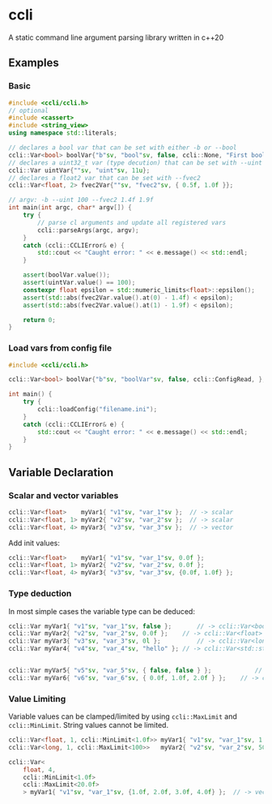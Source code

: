 # ccli

A static command line argument parsing library written in c++20

## Examples

### Basic
```c++
#include <ccli/ccli.h>
// optional
#include <cassert>
#include <string_view>
using namespace std::literals;

// declares a bool var that can be set with either -b or --bool
ccli::Var<bool> boolVar{"b"sv, "bool"sv, false, ccli::None, "First bool Var"sv};
// declares a uint32_t var (type decution) that can be set with --uint
ccli::Var uintVar{""sv, "uint"sv, 11u};
// declares a float2 var that can be set with --fvec2
ccli::Var<float, 2> fvec2Var{""sv, "fvec2"sv, { 0.5f, 1.0f }};

// argv: -b --uint 100 --fvec2 1.4f 1.9f
int main(int argc, char* argv[]) {
	try {
		// parse cl arguments and update all registered vars
		ccli::parseArgs(argc, argv);
	}
	catch (ccli::CCLIError& e) {
		std::cout << "Caught error: " << e.message() << std::endl;
	}

	assert(boolVar.value());
	assert(uintVar.value() == 100);
	constexpr float epsilon = std::numeric_limits<float>::epsilon();
	assert(std::abs(fvec2Var.value().at(0) - 1.4f) < epsilon);
	assert(std::abs(fvec2Var.value().at(1) - 1.9f) < epsilon);

	return 0;
}
```

### Load vars from config file
```c++
#include <ccli/ccli.h>

ccli::Var<bool> boolVar{"b"sv, "boolVar"sv, false, ccli::ConfigRead, };

int main() {
	try {
		ccli::loadConfig("filename.ini");
	}
	catch (ccli::CCLIError& e) {
		std::cout << "Caught error: " << e.message() << std::endl;
	}
}

```

## Variable Declaration

### Scalar and vector variables
```c++
ccli::Var<float>    myVar1{ "v1"sv, "var_1"sv };  // -> scalar
ccli::Var<float, 1> myVar2{ "v2"sv, "var_2"sv };  // -> scalar
ccli::Var<float, 4> myVar3{ "v3"sv, "var_3"sv };  // -> vector
```

Add init values:
```c++
ccli::Var<float>    myVar1{ "v1"sv, "var_1"sv, 0.0f };
ccli::Var<float, 1> myVar2{ "v2"sv, "var_2"sv, 0.0f };
ccli::Var<float, 4> myVar3{ "v3"sv, "var_3"sv, {0.0f, 1.0f} };
```

### Type deduction
In most simple cases the variable type can be deduced:
```c++
ccli::Var myVar1{ "v1"sv, "var_1"sv, false };		// -> ccli::Var<bool>
ccli::Var myVar2{ "v2"sv, "var_2"sv, 0.0f };  	// -> ccli::Var<float>
ccli::Var myVar3{ "v3"sv, "var_3"sv, 0l };  		// -> ccli::Var<long int>
ccli::Var myVar4{ "v4"sv, "var_4"sv, "hello" }; // -> ccli::Var<std::string>


ccli::Var myVar5{ "v5"sv, "var_5"sv, { false, false } };			// -> ccli::Var<bool, 2>
ccli::Var myVar6{ "v6"sv, "var_6"sv, { 0.0f, 1.0f, 2.0f } };	// -> ccli::Var<float, 3>
```

### Value Limiting
Variable values can be clamped/limited by using `ccli::MaxLimit` and `ccli::MinLimit`. String values cannot be limited.
```c++
ccli::Var<float, 1, ccli::MinLimit<1.0f>> myVar1{ "v1"sv, "var_1"sv, 1.1f };  // -> scalar, always >= 1.0f
ccli::Var<long, 1, ccli::MaxLimit<100>>   myVar2{ "v2"sv, "var_2"sv, 50 };  	// -> scalar, always <= 100
```

```c++
ccli::Var<
	float, 4,
	ccli::MinLimit<1.0f>
	ccli::MaxLimit<20.0f>
	> myVar1{ "v1"sv, "var_1"sv, {1.0f, 2.0f, 3.0f, 4.0f} };  // -> vector, each item always >= 1.0f and <= 20.0f
```
